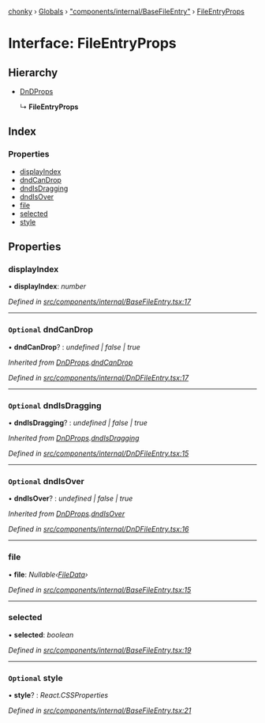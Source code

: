 [chonky](../README.md) › [Globals](../globals.md) › ["components/internal/BaseFileEntry"](../modules/_components_internal_basefileentry_.md) › [FileEntryProps](_components_internal_basefileentry_.fileentryprops.md)

# Interface: FileEntryProps

## Hierarchy

* [DnDProps](_components_internal_dndfileentry_.dndprops.md)

  ↳ **FileEntryProps**

## Index

### Properties

* [displayIndex](_components_internal_basefileentry_.fileentryprops.md#displayindex)
* [dndCanDrop](_components_internal_basefileentry_.fileentryprops.md#optional-dndcandrop)
* [dndIsDragging](_components_internal_basefileentry_.fileentryprops.md#optional-dndisdragging)
* [dndIsOver](_components_internal_basefileentry_.fileentryprops.md#optional-dndisover)
* [file](_components_internal_basefileentry_.fileentryprops.md#file)
* [selected](_components_internal_basefileentry_.fileentryprops.md#selected)
* [style](_components_internal_basefileentry_.fileentryprops.md#optional-style)

## Properties

###  displayIndex

• **displayIndex**: *number*

*Defined in [src/components/internal/BaseFileEntry.tsx:17](https://github.com/TimboKZ/Chonky/blob/ce1f2d4/src/components/internal/BaseFileEntry.tsx#L17)*

___

### `Optional` dndCanDrop

• **dndCanDrop**? : *undefined | false | true*

*Inherited from [DnDProps](_components_internal_dndfileentry_.dndprops.md).[dndCanDrop](_components_internal_dndfileentry_.dndprops.md#optional-dndcandrop)*

*Defined in [src/components/internal/DnDFileEntry.tsx:17](https://github.com/TimboKZ/Chonky/blob/ce1f2d4/src/components/internal/DnDFileEntry.tsx#L17)*

___

### `Optional` dndIsDragging

• **dndIsDragging**? : *undefined | false | true*

*Inherited from [DnDProps](_components_internal_dndfileentry_.dndprops.md).[dndIsDragging](_components_internal_dndfileentry_.dndprops.md#optional-dndisdragging)*

*Defined in [src/components/internal/DnDFileEntry.tsx:15](https://github.com/TimboKZ/Chonky/blob/ce1f2d4/src/components/internal/DnDFileEntry.tsx#L15)*

___

### `Optional` dndIsOver

• **dndIsOver**? : *undefined | false | true*

*Inherited from [DnDProps](_components_internal_dndfileentry_.dndprops.md).[dndIsOver](_components_internal_dndfileentry_.dndprops.md#optional-dndisover)*

*Defined in [src/components/internal/DnDFileEntry.tsx:16](https://github.com/TimboKZ/Chonky/blob/ce1f2d4/src/components/internal/DnDFileEntry.tsx#L16)*

___

###  file

• **file**: *Nullable‹[FileData](_types_files_types_.filedata.md)›*

*Defined in [src/components/internal/BaseFileEntry.tsx:15](https://github.com/TimboKZ/Chonky/blob/ce1f2d4/src/components/internal/BaseFileEntry.tsx#L15)*

___

###  selected

• **selected**: *boolean*

*Defined in [src/components/internal/BaseFileEntry.tsx:19](https://github.com/TimboKZ/Chonky/blob/ce1f2d4/src/components/internal/BaseFileEntry.tsx#L19)*

___

### `Optional` style

• **style**? : *React.CSSProperties*

*Defined in [src/components/internal/BaseFileEntry.tsx:21](https://github.com/TimboKZ/Chonky/blob/ce1f2d4/src/components/internal/BaseFileEntry.tsx#L21)*
